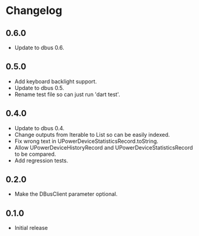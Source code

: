 # Changelog

## 0.6.0

* Update to dbus 0.6.

## 0.5.0

* Add keyboard backlight support.
* Update to dbus 0.5.
* Rename test file so can just run 'dart test'.

## 0.4.0

* Update to dbus 0.4.
* Change outputs from Iterable to List so can be easily indexed.
* Fix wrong text in UPowerDeviceStatisticsRecord.toString.
* Allow UPowerDeviceHistoryRecord and UPowerDeviceStatisticsRecord to be compared.
* Add regression tests.

## 0.2.0

* Make the DBusClient parameter optional.

## 0.1.0

* Initial release

